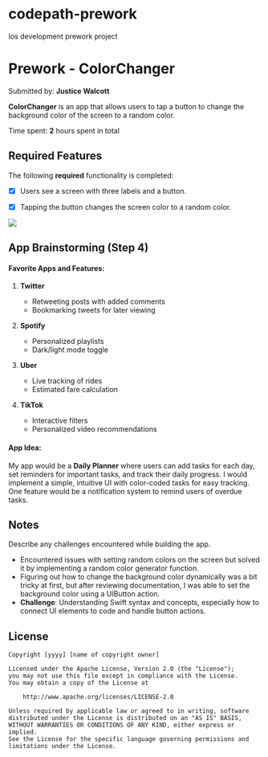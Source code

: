 # codepath-prework
Ios development prework project
# Prework - ColorChanger

Submitted by: **Justice Walcott**

**ColorChanger** is an app that allows users to tap a button to change the background color of the screen to a random color.

Time spent: **2** hours spent in total

## Required Features

The following **required** functionality is completed:

- [x] Users see a screen with three labels and a button.
- [x] Tapping the button changes the screen color to a random color.
      

<div>
    <a href="https://www.loom.com/share/3ee208287a734feeb5694f7bc9e21602">
    </a>
    <a href="https://www.loom.com/share/3ee208287a734feeb5694f7bc9e21602">
      <img style="max-width:300px;" src="https://cdn.loom.com/sessions/thumbnails/3ee208287a734feeb5694f7bc9e21602-091b3f95075cac85-full-play.gif">
    </a>
  </div>



## App Brainstorming (Step 4)

#### Favorite Apps and Features:

1. **Twitter**  
   - Retweeting posts with added comments  
   - Bookmarking tweets for later viewing  

2. **Spotify**  
   - Personalized playlists  
   - Dark/light mode toggle  

3. **Uber**  
   - Live tracking of rides  
   - Estimated fare calculation  

4. **TikTok**  
   - Interactive filters  
   - Personalized video recommendations  

#### App Idea:
My app would be a **Daily Planner** where users can add tasks for each day, set reminders for important tasks, and track their daily progress. I would implement a simple, intuitive UI with color-coded tasks for easy tracking. One feature would be a notification system to remind users of overdue tasks.

## Notes

Describe any challenges encountered while building the app. 

- Encountered issues with setting random colors on the screen but solved it by implementing a random color generator function.
- Figuring out how to change the background color dynamically was a bit tricky at first, but after reviewing documentation, I was able to set the background color using a UIButton action.
- **Challenge**: Understanding Swift syntax and concepts, especially how to connect UI elements to code and handle button actions.

## License

    Copyright [yyyy] [name of copyright owner]

    Licensed under the Apache License, Version 2.0 (the "License");
    you may not use this file except in compliance with the License.
    You may obtain a copy of the License at

        http://www.apache.org/licenses/LICENSE-2.0

    Unless required by applicable law or agreed to in writing, software
    distributed under the License is distributed on an "AS IS" BASIS,
    WITHOUT WARRANTIES OR CONDITIONS OF ANY KIND, either express or implied.
    See the License for the specific language governing permissions and
    limitations under the License.

